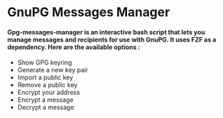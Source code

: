 # GnuPG Messages Manager


#### Gpg-messages-manager is an interactive bash script that lets you manage messages and recipients for use with GnuPG. It uses FZF as a dependency. Here are the available options :

* Show GPG keyring
* Generate a new key pair
* Import a public key
* Remove a public key
* Encrypt your address
* Encrypt a message
* Decrypt a message
